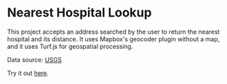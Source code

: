 # Nearest Hospital Lookup

This project accepts an address searched by the user to return the nearest hospital and its distance. It uses Mapbox's geocoder plugin without a map, and it uses Turf.js for geospatial processing.


Data source: [USGS](https://www.usgs.gov/us-board-on-geographic-names/domestic-names?p=gnispq%3A8%3A0)


Try it out [here](https://coxco96.github.io/nearest-hospital-lookup/).
